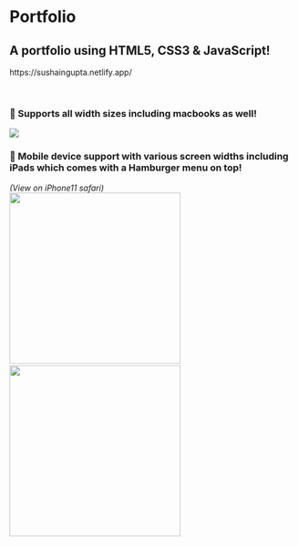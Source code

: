 <h1> Portfolio </h1>
<h2> A portfolio using HTML5, CSS3 & JavaScript!</h2>
<p>https://sushaingupta.netlify.app/<p></br>
<h3>🚀 Supports all width sizes including macbooks as well!</h3>
<img src="https://user-images.githubusercontent.com/89994089/179858745-ddeb8c73-3367-421b-a7c3-e6f9c32185a9.png"></br>
<h3>🚀 Mobile device support with various screen widths including iPads which comes with a Hamburger menu on top!</h3>
<i>(View on iPhone11 safari)</i>

<div>
<img src="https://user-images.githubusercontent.com/89994089/179860287-74138946-c759-4aa4-9851-f34df0a6bc72.PNG" width="300rem">&emsp;&emsp;&emsp;
<img src="https://user-images.githubusercontent.com/89994089/179861675-d05b191c-e0e8-4e3e-9b00-6d12ae9fd046.PNG" width="300rem">
</div>
